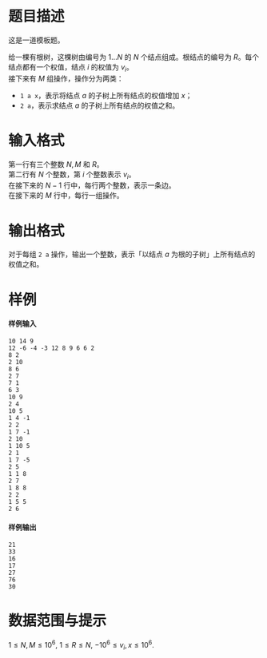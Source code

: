 
# 题目描述

这是一道模板题。

给一棵有根树，这棵树由编号为 $1\dots N$ 的 $N$ 个结点组成。根结点的编号为 $R$。每个结点都有一个权值，结点 $i$ 的权值为 $v_i$。  
接下来有 $M$ 组操作，操作分为两类：

* `1 a x`，表示将结点 $a$ 的子树上所有结点的权值增加 $x$；
* `2 a`，表示求结点 $a$ 的子树上所有结点的权值之和。

# 输入格式

第一行有三个整数 $N,M$ 和 $R$。  
第二行有 $N$ 个整数，第 $i$ 个整数表示 $v_i$。  
在接下来的 $N-1$ 行中，每行两个整数，表示一条边。  
在接下来的 $M$ 行中，每行一组操作。

# 输出格式

对于每组 $\texttt{2 a}$ 操作，输出一个整数，表示「以结点 $a$ 为根的子树」上所有结点的权值之和。

# 样例

#### 样例输入
```plain
10 14 9
12 -6 -4 -3 12 8 9 6 6 2
8 2
2 10
8 6
2 7
7 1
6 3
10 9
2 4
10 5
1 4 -1
2 2
1 7 -1
2 10
1 10 5
2 1
1 7 -5
2 5
1 1 8
2 7
1 8 8
2 2
1 5 5
2 6
```

#### 样例输出
```plain
21
33
16
17
27
76
30
```

# 数据范围与提示

$1\leqslant N, M\leqslant 10^6,$ $1\leqslant R\leqslant N,$ $-10^6\leqslant v_i, x\leqslant 10^6$.

